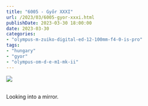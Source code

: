 ```yaml
---
title: "6005 - Győr XXXI"
url: /2023/03/6005-gyor-xxxi.html
publishDate: 2023-03-30 18:00:00
date: 2023-03-30
categories:
- "olympus-m-zuiko-digital-ed-12-100mm-f4-0-is-pro"
tags:
- "hungary"
- "gyor"
- "olympus-om-d-e-m1-mk-ii"
---
```

<div class="container">
<div class="center"><a target="_blank" href="https://d25zfm9zpd7gm5.cloudfront.net/1200x1200/2019/20191020_123642_lr.jpg"><img class="webfeedsFeaturedVisual" src="https://d25zfm9zpd7gm5.cloudfront.net/0600x0600/2019/20191020_123642_lr.jpg" /></a></div>
</div>
<br />

Looking into a mirror.
